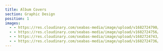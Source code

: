 ```yaml
---
title: Album Covers
section: Graphic Design
position: 1
images:
  - - https://res.cloudinary.com/seabas-media/image/upload/v1682724790/gallery/Album%20Covers/Album_Cover_lidnoe.jpg
  - - https://res.cloudinary.com/seabas-media/image/upload/v1682724756/gallery/Album%20Covers/614_zigzgy.jpg
  - - https://res.cloudinary.com/seabas-media/image/upload/v1682724743/gallery/Album%20Covers/Cojunto_Arroyero_2_ms0f9v.jpg
  - - https://res.cloudinary.com/seabas-media/image/upload/v1682724736/gallery/Album%20Covers/Lalo_Cruz_zxvtmg.jpg
---
```

